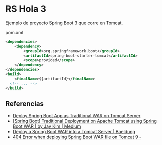# RS Hola 3

Ejemplo de proyecto Spring Boot 3 que corre en Tomcat.

pom.xml
```xml
<dependencies>
	<dependency>
		<groupId>org.springframework.boot</groupId>
		<artifactId>spring-boot-starter-tomcat</artifactId>
		<scope>provided</scope>
	</dependency>
</dependencies>
<build>
	<finalName>${artifactId}</finalName>
  <!-- ... -->
</build>
```

## Referencias

- [Deploy Spring Boot App as Traditional WAR on Tomcat Server](https://howtodoinjava.com/spring-boot/deploy-spring-boot-traditional-war-on-tomcat/)
- [[Spring Boot] Traditional Deployment on Apache Tomcat using Spring Boot WAR | by Jay Kim | Medium](https://jskim1991.medium.com/spring-boot-traditional-deployment-on-apache-tomcat-using-spring-boot-war-606a287b6e54)
- [Deploy a Spring Boot WAR into a Tomcat Server | Baeldung](https://www.baeldung.com/spring-boot-war-tomcat-deploy)
- [404 Error when deploying Spring Boot WAR file on Tomcat 9 - <? GoMilkyWay Programming Blog ?><? GoMilkyWay Programming Blog ?>](https://gomilkyway.com/web/404-error-when-deploying-spring-boot-war-file-on-tomcat-9/)

